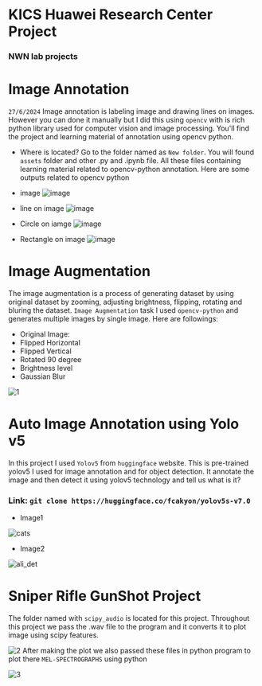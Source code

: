 # KICS Huawei Research Center Project
### NWN lab projects

# Image Annotation
`27/6/2024`
Image annotation is labeling image and drawing lines on images. However you can done it manually but I did this using `opencv` with is rich python library used for computer vision and image processing. You'll find the project and learning material of annotation using opencv python. 
- Where is located?
Go to the folder named as `New folder`. You will found `assets` folder and other .py and .ipynb file. All these files containing learning material related to opencv-python annotation.
Here are some outputs related to opencv python
- image
![image](https://github.com/AhmedShafique313/nwn_kics_project/assets/99950606/ffcb30d2-1c47-46ea-8a30-137b39827d37)

- line on image
![image](https://github.com/AhmedShafique313/nwn_kics_project/assets/99950606/9ded0aee-1501-4bed-99e8-131ac86c92d7)

- Circle on iamge
![image](https://github.com/AhmedShafique313/nwn_kics_project/assets/99950606/f110f79f-ec35-47aa-aee3-2b54800458e5)

- Rectangle on image
![image](https://github.com/AhmedShafique313/nwn_kics_project/assets/99950606/4a3bdacc-6aa3-4eab-8b77-0b86ed896b78)

# Image Augmentation
The image augmentation is a process of generating dataset by using original dataset by zooming, adjusting brightness, flipping, rotating and bluring the dataset. 
`Image Augmentation` task I used `opencv-python` and generates multiple images by single image. 
Here are followings:
- Original Image:
- Flipped Horizontal
- Flipped Vertical
- Rotated 90 degree
- Brightness level
- Gaussian Blur

![1](https://github.com/AhmedShafique313/nwn_kics_project/assets/99950606/337d7f0e-bf54-4d9e-ad33-4d4449e9ba63)
# Auto Image Annotation using Yolo v5
In this project I used `Yolov5` from `huggingface` website. This is pre-trained yolov5 I used for image annotation and for object detection. It annotate the image and then detect it using yolov5 technology and tell us what is it? 

### Link: `git clone https://huggingface.co/fcakyon/yolov5s-v7.0`

- Image1

![cats](https://github.com/AhmedShafique313/nwn_kics_project/assets/99950606/72e0750f-f4fb-474e-8498-c76dfb34cb3e)

- Image2

![ali_det](https://github.com/AhmedShafique313/nwn_kics_project/assets/99950606/c9683e31-be17-47a6-b34e-15f441de7adf)

# Sniper Rifle GunShot Project
The folder named with `scipy_audio` is located for this project. Throughout this project we pass the .wav file to the program and it converts it to plot image using scipy features. 

![2](https://github.com/AhmedShafique313/nwn_kics_project/assets/99950606/7e691b5f-b12a-4763-919c-84a0fad1f6d1)
After making the plot we also passed these files in python program to plot there `MEL-SPECTROGRAPHS` using python

![3](https://github.com/AhmedShafique313/nwn_kics_project/assets/99950606/b5469bea-c6e5-41ca-87fa-5c0526930007)
